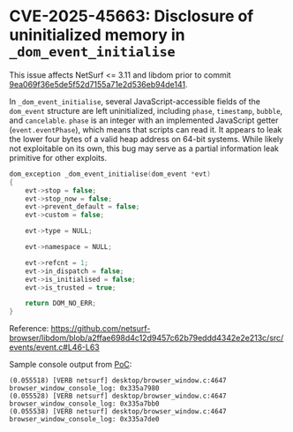 # CVE-2025-45663: Disclosure of uninitialized memory in `_dom_event_initialise`

This issue affects NetSurf <= 3.11 and libdom prior to commit [9ea069f36e5de5f52d7155a71e2d536eb94de141](https://github.com/netsurf-browser/libdom/commit/9ea069f36e5de5f52d7155a71e2d536eb94de141).

In `_dom_event_initialise`, several JavaScript-accessible fields of the `dom_event` structure are left uninitialized, including `phase`, `timestamp`, `bubble`, and `cancelable`. `phase` is an integer with an implemented JavaScript getter (`event.eventPhase`), which means that scripts can read it. It appears to leak the lower four bytes of a valid heap address on 64-bit systems. While likely not exploitable on its own, this bug may serve as a partial information leak primitive for other exploits.

```c
dom_exception _dom_event_initialise(dom_event *evt)
{
	evt->stop = false;
	evt->stop_now = false;
	evt->prevent_default = false;
	evt->custom = false;

	evt->type = NULL;

	evt->namespace = NULL;

	evt->refcnt = 1;
	evt->in_dispatch = false;
	evt->is_initialised = false;
	evt->is_trusted = true;

	return DOM_NO_ERR;
}
```

Reference: https://github.com/netsurf-browser/libdom/blob/a2ffae698d4c12d9457c62b79eddd4342e2e213c/src/events/event.c#L46-L63

Sample console output from [PoC](poc.html):

```
(0.055518) [VERB netsurf] desktop/browser_window.c:4647 browser_window_console_log: 0x335a7980
(0.055528) [VERB netsurf] desktop/browser_window.c:4647 browser_window_console_log: 0x335a7bb0
(0.055538) [VERB netsurf] desktop/browser_window.c:4647 browser_window_console_log: 0x335a7de0
```